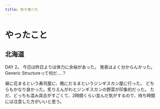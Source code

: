 ```yaml
---
title: 色々食べた
---
```


# やったこと

## 北海道

DAY 2。
今日は昨日よりは体力に余裕があった。
発表はよく分からんかった。Generic Structureって何だ‥‥？

昼に花まるという寿司屋に、晩にだるまというジンギスカン屋に行った。
どちらもかなり良かった。炙りえんがわとジンギスカンの野菜が印象的だった。
ただ、どっちも混み具合がすごくて、2時間くらい並んだ気がするので、待ち時間には注意した方がいいと思う。
